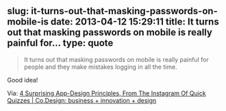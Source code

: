 slug: it-turns-out-that-masking-passwords-on-mobile-is
date: 2013-04-12 15:29:11
title: It turns out that masking passwords on mobile is really painful for...
type: quote
---

> It turns out that masking passwords on mobile is really painful for people and they make mistakes logging in all the time.

Good idea!

 Via: [4 Surprising App-Design Principles, From The Instagram Of Quick Quizzes | Co.Design: business + innovation + design](http://www.fastcodesign.com/1672257/4-surprising-app-design-principles-from-the-instagram-of-quick-quizzes)
